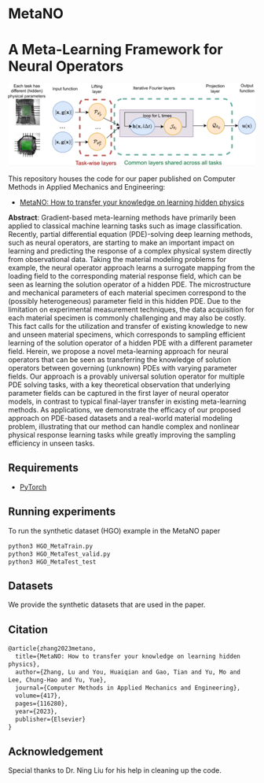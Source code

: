 # MetaNO
# A Meta-Learning Framework for Neural Operators

![MetaNO Multi-Task Architecture Demo.](https://github.com/fishmoon1234/MetaNO/blob/main/architecture.png)

This repository houses the code for our paper published on Computer Methods in Applied Mechanics and Engineering:
- [MetaNO: How to transfer your knowledge on learning hidden physics](https://doi.org/10.1016/j.cma.2023.116280)

**Abstract**: Gradient-based meta-learning methods have primarily been applied to classical machine learning tasks such as image classification. Recently, partial differential equation (PDE)-solving deep learning methods, such as neural operators, are starting to make an important impact on learning and predicting the response of a complex physical system directly from observational data. Taking the material modeling problems for example, the neural operator approach learns a surrogate mapping from the loading field to the corresponding material response field, which can be seen as learning the solution operator of a hidden PDE. The microstructure and mechanical parameters of each material specimen correspond to the (possibly heterogeneous) parameter field in this hidden PDE. Due to the limitation on experimental measurement techniques, the data acquisition for each material specimen is commonly challenging and may also be costly. This fact calls for the utilization and transfer of existing knowledge to new and unseen material specimens, which corresponds to sampling efficient learning of the solution operator of a hidden PDE with a different parameter field. Herein, we propose a novel meta-learning approach for neural operators that can be seen as transferring the knowledge of solution operators between governing (unknown) PDEs with varying parameter fields. Our approach is a provably universal solution operator for multiple PDE solving tasks, with a key theoretical observation that underlying parameter fields can be captured in the first layer of neural operator models, in contrast to typical final-layer transfer in existing meta-learning methods. As applications, we demonstrate the efficacy of our proposed approach on PDE-based datasets and a real-world material modeling problem, illustrating that our method can handle complex and nonlinear physical response learning tasks while greatly improving the sampling efficiency in unseen tasks.

## Requirements
- [PyTorch](https://pytorch.org/)


## Running experiments
To run the synthetic dataset (HGO) example in the MetaNO paper
```
python3 HGO_MetaTrain.py
python3 HGO_MetaTest_valid.py
python3 HGO_MetaTest_test
```

## Datasets
We provide the synthetic datasets that are used in the paper.

## Citation

```
@article{zhang2023metano,
  title={MetaNO: How to transfer your knowledge on learning hidden physics},
  author={Zhang, Lu and You, Huaiqian and Gao, Tian and Yu, Mo and Lee, Chung-Hao and Yu, Yue},
  journal={Computer Methods in Applied Mechanics and Engineering},
  volume={417},
  pages={116280},
  year={2023},
  publisher={Elsevier}
}
```

## Acknowledgement
Special thanks to Dr. Ning Liu for his help in cleaning up the code.
